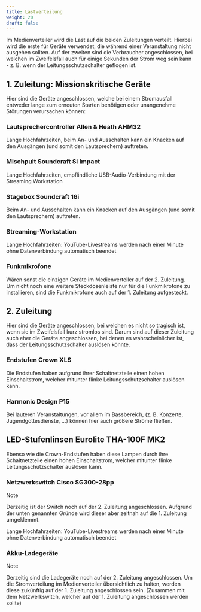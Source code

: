 ```yaml
---
title: Lastverteilung
weight: 20
draft: false
---
```


Im Medienverteiler wird die Last auf die beiden Zuleitungen verteilt.
Hierbei wird die erste für Geräte verwendet, die während einer Veranstaltung nicht ausgehen sollten.
Auf der zweiten sind die Verbraucher angeschlossen, bei welchen im Zweifelsfall auch für einige Sekunden der Strom weg sein kann - z. B. wenn der Leitungsschutzschalter geflogen ist.

## 1. Zuleitung: Missionskritische Geräte

Hier sind die Geräte angeschlossen, welche bei einem Stromausfall entweder lange zum erneuten Starten benötigen oder unangenehme Störungen verursachen können:

### Lautsprechercontroller Allen & Heath AHM32

Lange Hochfahrzeiten, beim An- und Ausschalten kann ein Knacken auf den Ausgängen (und somit den Lautsprechern) auftreten.

### Mischpult Soundcraft Si Impact

Lange Hochfahrzeiten, empflindliche USB-Audio-Verbindung mit der Streaming Workstation

### Stagebox Soundcraft 16i

Beim An- und Ausschalten kann ein Knacken auf den Ausgängen (und somit den Lautsprechern) auftreten.

### Streaming-Workstation

Lange Hochfahrzeiten: YouTube-Livestreams werden nach einer Minute ohne Datenverbindung automatisch beendet

### Funkmikrofone

Wären sonst die einzigen Geräte im Medienverteiler auf der 2. Zuleitung.
Um nicht noch eine weitere Steckdosenleiste nur für die Funkmikrofone zu installieren, sind die Funkmikrofone auch auf der 1. Zuleitung aufgesteckt.

## 2. Zuleitung

Hier sind die Geräte angeschlossen, bei welchen es nicht so tragisch ist, wenn sie im Zweifelsfall kurz stromlos sind.
Darum sind auf dieser Zuleitung auch eher die Geräte angeschlossen, bei denen es wahrscheinlicher ist, dass der Leitungsschutzschalter auslösen könnte.

### Endstufen Crown XLS

Die Endstufen haben aufgrund ihrer Schaltnetzteile einen hohen Einschaltstrom, welcher mitunter flinke Leitungsschutzschalter auslösen kann.

### Harmonic Design P15

Bei lauteren Veranstaltungen, vor allem im Bassbereich, (z. B. Konzerte, Jugendgottesdienste, …) können hier auch größere Ströme fließen.

## LED-Stufenlinsen Eurolite THA-100F MK2

Ebenso wie die Crown-Endstufen haben diese Lampen durch ihre Schaltnetzteile einen hohen Einschaltstrom, welcher mitunter flinke Leitungsschutzschalter auslösen kann.

### Netzwerkswitch Cisco SG300-28pp

> [!NOTE]
> Derzeitig ist der Switch noch auf der 2. Zuleitung angeschlossen.
> Aufgrund der unten genannten Gründe wird dieser aber zeitnah auf die 1. Zuleitung umgeklemmt.

Lange Hochfahrzeiten: YouTube-Livestreams werden nach einer Minute ohne Datenverbindung automatisch beendet

### Akku-Ladegeräte

> [!NOTE]
> Derzeitig sind die Ladegeräte noch auf der 2. Zuleitung angeschlossen.
> Um die Stromverteilung im Medienverteiler übersichtlich zu halten, werden diese zukünftig auf der 1. Zuleitung angeschlossen sein.
> (Zusammen mit dem Netzwerkswitch, welcher auf der 1. Zuleitung angeschlossen werden sollte)

